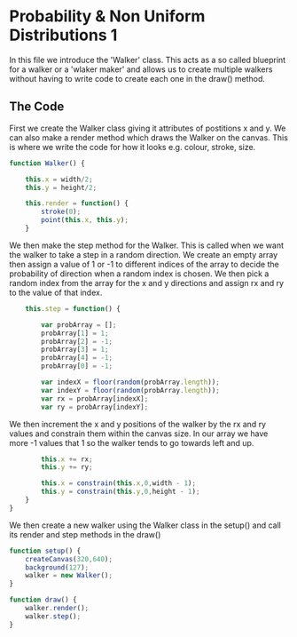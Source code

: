 # Probability & Non Uniform Distributions 1

In this file we introduce the 'Walker' class. This acts as a so called blueprint for a walker or a 'wlaker maker' and allows us to create multiple walkers without having to write code to create each one in the draw() method.

## The Code

First we create the Walker class giving it attributes of postitions x and y. We can also make a render method which draws the Walker on the canvas. This is where we write the code for how it looks e.g. colour, stroke, size.

```js
function Walker() {

	this.x = width/2;
	this.y = height/2;

	this.render = function() {
		stroke(0);
		point(this.x, this.y);
	}
```

We then make the step method for the Walker. This is called when we want the walker to take a step in a random direction. We create an empty array then assign a value of 1 or -1 to different indices of the array to decide the probability of direction when a random index is chosen. We then pick a random index from the array for the x and y directions and assign rx and ry to the value of that index.

```js
	this.step = function() {

		var probArray = [];
		probArray[1] = 1;
		probArray[2] = -1;
		probArray[3] = 1;
		probArray[4] = -1;
		probArray[0] = -1;

		var indexX = floor(random(probArray.length));
		var indexY = floor(random(probArray.length));
		var rx = probArray[indexX];
		var ry = probArray[indexY];
```

We then increment the x and y positions of the walker by the rx and ry values and constrain them within the canvas size. In our array we have more -1 values that 1 so the walker tends to go towards left and up.

```js
		this.x += rx;
		this.y += ry;

		this.x = constrain(this.x,0,width - 1);
		this.y = constrain(this.y,0,height - 1);
	}
}
```

We then create a new walker using the Walker class in the setup() and call its render and step methods in the draw()

```js
function setup() {
	createCanvas(320,640);
	background(127);
	walker = new Walker();
}

function draw() {
	walker.render();
	walker.step();
}
```